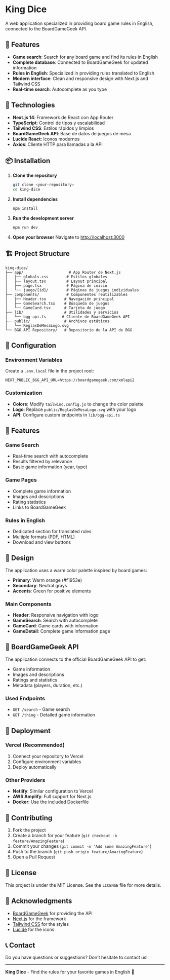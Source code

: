 # King Dice

A web application specialized in providing board game rules in English, connected to the BoardGameGeek API.

## 🎯 Features

- **Game search**: Search for any board game and find its rules in English
- **Complete database**: Connected to BoardGameGeek for updated information
- **Rules in English**: Specialized in providing rules translated to English
- **Modern interface**: Clean and responsive design with Next.js and Tailwind CSS
- **Real-time search**: Autocomplete as you type

## 🚀 Technologies

- **Next.js 14**: Framework de React con App Router
- **TypeScript**: Control de tipos y escalabilidad
- **Tailwind CSS**: Estilos rápidos y limpios
- **BoardGameGeek API**: Base de datos de juegos de mesa
- **Lucide React**: Iconos modernos
- **Axios**: Cliente HTTP para llamadas a la API

## 📦 Installation

1. **Clone the repository**
   ```bash
   git clone <your-repository>
   cd king-dice
   ```

2. **Install dependencies**
   ```bash
   npm install
   ```

3. **Run the development server**
   ```bash
   npm run dev
   ```

4. **Open your browser**
   Navigate to [http://localhost:3000](http://localhost:3000)

## 🏗️ Project Structure

```
king-dice/
├── app/                    # App Router de Next.js
│   ├── globals.css        # Estilos globales
│   ├── layout.tsx         # Layout principal
│   ├── page.tsx           # Página de inicio
│   └── juego/[id]/        # Páginas de juegos individuales
├── components/            # Componentes reutilizables
│   ├── Header.tsx        # Navegación principal
│   ├── GameSearch.tsx    # Búsqueda de juegos
│   └── GameCard.tsx      # Tarjeta de juego
├── lib/                  # Utilidades y servicios
│   └── bgg-api.ts       # Cliente de BoardGameGeek API
├── public/               # Archivos estáticos
│   └── ReglasDeMesaLogo.svg
└── BGG API Repository/   # Repositorio de la API de BGG
```

## 🔧 Configuration

### Environment Variables

Create a `.env.local` file in the project root:

```env
NEXT_PUBLIC_BGG_API_URL=https://boardgamegeek.com/xmlapi2
```

### Customization

- **Colors**: Modify `tailwind.config.js` to change the color palette
- **Logo**: Replace `public/ReglasDeMesaLogo.svg` with your logo
- **API**: Configure custom endpoints in `lib/bgg-api.ts`

## 📱 Features

### Game Search
- Real-time search with autocomplete
- Results filtered by relevance
- Basic game information (year, type)

### Game Pages
- Complete game information
- Images and descriptions
- Rating statistics
- Links to BoardGameGeek

### Rules in English
- Dedicated section for translated rules
- Multiple formats (PDF, HTML)
- Download and view buttons

## 🎨 Design

The application uses a warm color palette inspired by board games:

- **Primary**: Warm orange (#f1953e)
- **Secondary**: Neutral grays
- **Accents**: Green for positive elements

### Main Components

- **Header**: Responsive navigation with logo
- **GameSearch**: Search with autocomplete
- **GameCard**: Game cards with information
- **GameDetail**: Complete game information page

## 🔌 BoardGameGeek API

The application connects to the official BoardGameGeek API to get:

- Game information
- Images and descriptions
- Ratings and statistics
- Metadata (players, duration, etc.)

### Used Endpoints

- `GET /search` - Game search
- `GET /thing` - Detailed game information

## 🚀 Deployment

### Vercel (Recommended)

1. Connect your repository to Vercel
2. Configure environment variables
3. Deploy automatically

### Other Providers

- **Netlify**: Similar configuration to Vercel
- **AWS Amplify**: Full support for Next.js
- **Docker**: Use the included Dockerfile

## 🤝 Contributing

1. Fork the project
2. Create a branch for your feature (`git checkout -b feature/AmazingFeature`)
3. Commit your changes (`git commit -m 'Add some AmazingFeature'`)
4. Push to the branch (`git push origin feature/AmazingFeature`)
5. Open a Pull Request

## 📄 License

This project is under the MIT License. See the `LICENSE` file for more details.

## 🙏 Acknowledgments

- [BoardGameGeek](https://boardgamegeek.com/) for providing the API
- [Next.js](https://nextjs.org/) for the framework
- [Tailwind CSS](https://tailwindcss.com/) for the styles
- [Lucide](https://lucide.dev/) for the icons

## 📞 Contact

Do you have questions or suggestions? Don't hesitate to contact us!

---

**King Dice** - Find the rules for your favorite games in English 🎲 